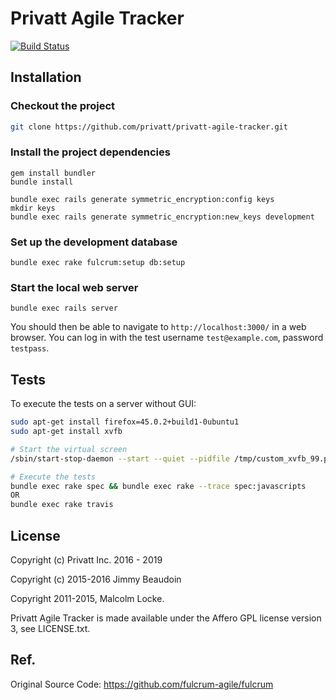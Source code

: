# Privatt Agile Tracker

[![Build Status](https://travis-ci.org/privatt/privatt-agile-tracker.svg?branch=master)](https://travis-ci.org/privatt/privatt-agile-tracker)

## Installation

### Checkout the project
```bash
git clone https://github.com/privatt/privatt-agile-tracker.git
```

### Install the project dependencies
```
gem install bundler
bundle install

bundle exec rails generate symmetric_encryption:config keys
mkdir keys
bundle exec rails generate symmetric_encryption:new_keys development
```

### Set up the development database
```
bundle exec rake fulcrum:setup db:setup
```

### Start the local web server
```
bundle exec rails server
```

You should then be able to navigate to `http://localhost:3000/` in a web browser.
You can log in with the test username `test@example.com`, password `testpass`.

## Tests

To execute the tests on a server without GUI:

```bash
sudo apt-get install firefox=45.0.2+build1-0ubuntu1
sudo apt-get install xvfb

# Start the virtual screen
/sbin/start-stop-daemon --start --quiet --pidfile /tmp/custom_xvfb_99.pid --make-pidfile --background --exec /usr/bin/Xvfb -- :99 -ac -screen 0 1280x1024x16

# Execute the tests
bundle exec rake spec && bundle exec rake --trace spec:javascripts
OR
bundle exec rake travis
```

## License

Copyright (c) Privatt Inc. 2016 - 2019

Copyright (c) 2015-2016 Jimmy Beaudoin

Copyright 2011-2015, Malcolm Locke.

Privatt Agile Tracker is made available under the Affero GPL license version 3, see
LICENSE.txt.

## Ref.

Original Source Code: https://github.com/fulcrum-agile/fulcrum
